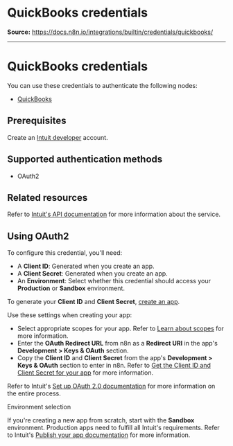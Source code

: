 # QuickBooks credentials

**Source:** https://docs.n8n.io/integrations/builtin/credentials/quickbooks/

---

# QuickBooks credentials

You can use these credentials to authenticate the following nodes:

- [QuickBooks](../../app-nodes/n8n-nodes-base.quickbooks/)

## Prerequisites

Create an [Intuit developer](https://developer.intuit.com/) account.

## Supported authentication methods

- OAuth2

## Related resources

Refer to [Intuit's API documentation](https://developer.intuit.com/app/developer/qbo/docs/develop) for more information about the service.

## Using OAuth2

To configure this credential, you'll need:

- A **Client ID**: Generated when you create an app.
- A **Client Secret**: Generated when you create an app.
- An **Environment**: Select whether this credential should access your **Production** or **Sandbox** environment.

To generate your **Client ID** and **Client Secret**, [create an app](https://developer.intuit.com/app/developer/qbo/docs/get-started/start-developing-your-app#create-an-app).

Use these settings when creating your app:

- Select appropriate scopes for your app. Refer to [Learn about scopes](https://developer.intuit.com/app/developer/qbo/docs/learn/scopes) for more information.
- Enter the **OAuth Redirect URL** from n8n as a **Redirect URI** in the app's **Development > Keys & OAuth** section.
- Copy the **Client ID** and **Client Secret** from the app's **Development > Keys & OAuth** section to enter in n8n. Refer to [Get the Client ID and Client Secret for your app](https://developer.intuit.com/app/developer/qbo/docs/get-started/get-client-id-and-client-secret) for more information.

Refer to Intuit's [Set up OAuth 2.0 documentation](https://developer.intuit.com/app/developer/qbo/docs/develop/authentication-and-authorization/oauth-2.0) for more information on the entire process.

Environment selection

If you're creating a new app from scratch, start with the **Sandbox** environment. Production apps need to fulfill all Intuit's requirements. Refer to Intuit's [Publish your app documentation](https://developer.intuit.com/app/developer/qbo/docs/go-live/publish-app) for more information.
